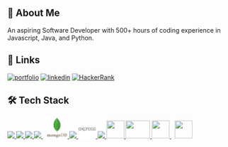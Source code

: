 
## 🚀 About Me
An aspiring Software Developer with 500+
hours of coding experience in Javascript,
Java, and Python.

  
## 🔗 Links
[![portfolio](https://img.shields.io/badge/my_portfolio-000?style=for-the-badge&logo=ko-fi&logoColor=white)](https://sushanthps.vercel.app/)
[![linkedin](https://img.shields.io/badge/linkedin-0A66C2?style=for-the-badge&logo=linkedin&logoColor=white)](https://www.linkedin.com/in/sushanthps/)
[![HackerRank](https://img.shields.io/badge/-Hackerrank-2EC866?style=for-the-badge&logo=HackerRank&logoColor=white)](https://www.hackerrank.com/Sushanthps)

  
## 🛠 Tech Stack
<p> 
   <a href="https://www.w3.org/html/" target="_blank"> <img src="https://img.icons8.com/color/48/000000/html-5.png"/> </a> 
      <a href="https://www.w3schools.com/css/" target="_blank"> <img src="https://img.icons8.com/color/48/000000/css3.png"/> </a> 
      <a href="https://developer.mozilla.org/en-US/docs/Web/JavaScript" target="_blank"> <img src="https://img.icons8.com/color/48/000000/javascript.png"/> </a> 
    <a style="padding-right:8px;" href="https://nodejs.org" target="_blank"> <img src="https://img.icons8.com/color/48/000000/nodejs.png"/> </a> 
    <a href="https://www.mongodb.com/" target="_blank"> <img src="https://raw.githubusercontent.com/devicons/devicon/master/icons/mongodb/mongodb-original-wordmark.svg" alt="mongodb" width="48" height="48"/> </a>
    <a href="https://git-scm.com/" target="_blank"> <img src="https://img.icons8.com/color/48/000000/git.png"/> </a> 
     <a href="https://expressjs.com" target="_blank"> <img src="https://raw.githubusercontent.com/devicons/devicon/master/icons/express/express-original-wordmark.svg" alt="express" width="40" height="40"/> </a>
    <a href="https://reactjs.org/" target="_blank"> <img src="https://img.icons8.com/color/48/000000/react-native.png"/> </a>
    <a href="https://www.mysql.com/" target="_blank"> <img width="40" height="40"  src="https://sushanthps.vercel.app/mysql.svg"/> </a>
    <a href="https://redux.js.org/" target="_blank"> <img width="55" height="40" src="https://upload.wikimedia.org/wikipedia/commons/4/49/Redux.png"/> </a>
    <a href="https://www.java.com/en/" target="_blank"> <img width="40" height="40" src="https://sushanthps.vercel.app/java.png"/> </a> &nbsp
   <a href="https://www.python.org/download/releases/3.0/" target="_blank"> <img width="40" height="40" src="https://sushanthps.vercel.app/python.png"/> </a>

  
 
</p>
